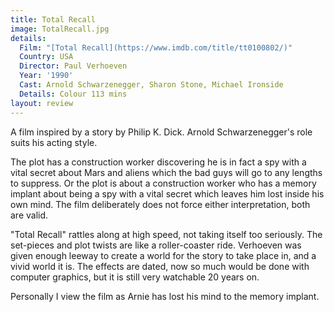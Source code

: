 ```yaml
---
title: Total Recall
image: TotalRecall.jpg
details:
  Film: "[Total Recall](https://www.imdb.com/title/tt0100802/)"
  Country: USA
  Director: Paul Verhoeven
  Year: '1990'
  Cast: Arnold Schwarzenegger, Sharon Stone, Michael Ironside
  Details: Colour 113 mins
layout: review
---
```

A film inspired by a story by Philip K.
Dick.  Arnold Schwarzenegger's role suits his
acting style.

The plot has a construction worker discovering he is in fact a spy
with a vital secret about Mars and aliens which the bad guys will
go to any lengths to suppress.  Or the plot is about a construction
worker who has a memory implant about being a spy with a vital
secret which leaves him lost inside his own mind.  The film
deliberately does not force either interpretation, both are valid.

"Total Recall" rattles along at high speed, not taking itself too
seriously.  The set-pieces and plot twists are like a roller-coaster
ride.  Verhoeven was given enough leeway to create a world for the
story to take place in, and a vivid world it is.  The effects are
dated, now so much would be done with computer graphics, but it is
still very watchable 20 years on.

Personally I view the film as Arnie has lost his mind to the memory
implant.

